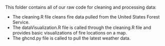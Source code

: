 This folder contains all of our raw code for cleaning and processing data:
- The cleaning.R file cleans fire data pulled from the United States Forest Service.
- The dataVisualization.R file is called through the cleaning.R file and provides basic visualizations of fire locations on a map.
- The ghcnd.py file is called to pull the latest weather data.
